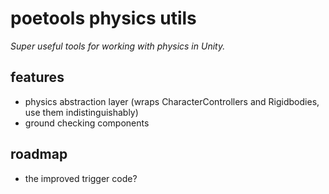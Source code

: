 # poetools physics utils
_Super useful tools for working with physics in Unity._

## features
- physics abstraction layer (wraps CharacterControllers and Rigidbodies, use them indistinguishably)
- ground checking components

## roadmap
- the improved trigger code?
